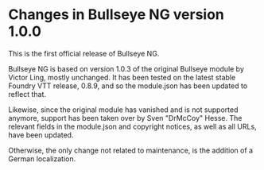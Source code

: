Changes in Bullseye NG version 1.0.0
====================================

This is the first official release of Bullseye NG.

Bullseye NG is based on version 1.0.3 of the original Bullseye module by
Victor Ling, mostly unchanged. It has been tested on the latest stable Foundry
VTT release, 0.8.9, and so the module.json has been updated to reflect that.

Likewise, since the original module has vanished and is not supported anymore,
support has been taken over by Sven "DrMcCoy" Hesse. The relevant fields in
the module.json and copyright notices, as well as all URLs, have been updated.

Otherwise, the only change not related to maintenance, is the addition of a
German localization.



